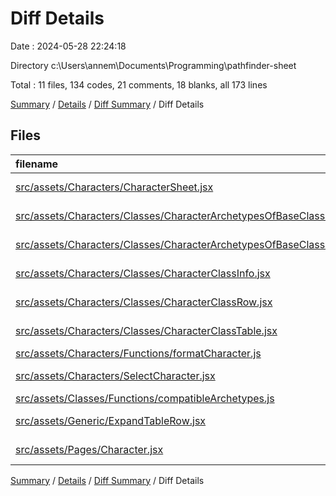 # Diff Details

Date : 2024-05-28 22:24:18

Directory c:\\Users\\annem\\Documents\\Programming\\pathfinder-sheet

Total : 11 files,  134 codes, 21 comments, 18 blanks, all 173 lines

[Summary](results.md) / [Details](details.md) / [Diff Summary](diff.md) / Diff Details

## Files
| filename | language | code | comment | blank | total |
| :--- | :--- | ---: | ---: | ---: | ---: |
| [src/assets/Characters/CharacterSheet.jsx](/src/assets/Characters/CharacterSheet.jsx) | JavaScript JSX | -3 | 1 | -2 | -4 |
| [src/assets/Characters/Classes/CharacterArchetypesOfBaseClass.jsx](/src/assets/Characters/Classes/CharacterArchetypesOfBaseClass.jsx) | JavaScript JSX | 0 | 1 | 0 | 1 |
| [src/assets/Characters/Classes/CharacterArchetypesOfBaseClassRow.jsx](/src/assets/Characters/Classes/CharacterArchetypesOfBaseClassRow.jsx) | JavaScript JSX | 5 | 2 | 1 | 8 |
| [src/assets/Characters/Classes/CharacterClassInfo.jsx](/src/assets/Characters/Classes/CharacterClassInfo.jsx) | JavaScript JSX | -9 | 0 | -1 | -10 |
| [src/assets/Characters/Classes/CharacterClassRow.jsx](/src/assets/Characters/Classes/CharacterClassRow.jsx) | JavaScript JSX | 38 | 3 | 3 | 44 |
| [src/assets/Characters/Classes/CharacterClassTable.jsx](/src/assets/Characters/Classes/CharacterClassTable.jsx) | JavaScript JSX | 67 | 9 | 15 | 91 |
| [src/assets/Characters/Functions/formatCharacter.js](/src/assets/Characters/Functions/formatCharacter.js) | JavaScript | 32 | 2 | 7 | 41 |
| [src/assets/Characters/SelectCharacter.jsx](/src/assets/Characters/SelectCharacter.jsx) | JavaScript JSX | -27 | -2 | -6 | -35 |
| [src/assets/Classes/Functions/compatibleArchetypes.js](/src/assets/Classes/Functions/compatibleArchetypes.js) | JavaScript | 0 | 0 | -1 | -1 |
| [src/assets/Generic/ExpandTableRow.jsx](/src/assets/Generic/ExpandTableRow.jsx) | JavaScript JSX | 23 | 4 | 0 | 27 |
| [src/assets/Pages/Character.jsx](/src/assets/Pages/Character.jsx) | JavaScript JSX | 8 | 1 | 2 | 11 |

[Summary](results.md) / [Details](details.md) / [Diff Summary](diff.md) / Diff Details